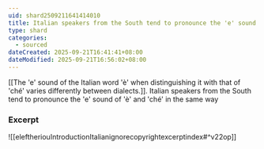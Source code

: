 ```yaml
---
uid: shard2509211641414010
title: Italian speakers from the South tend to pronounce the 'e' sound of 'è' and 'ché' in the same way
type: shard
categories:
  - sourced
dateCreated: 2025-09-21T16:41:41+08:00
dateModified: 2025-09-21T16:56:02+08:00
---
```

[[The 'e' sound of the Italian word 'è' when distinguishing it with that of 'ché' varies differently between dialects.]]. Italian speakers from the South tend to pronounce the 'e' sound of 'è' and 'ché' in the same way
### Excerpt
![[eleftheriouIntroductionItalianignorecopyrightexcerptindex#^v22op]]